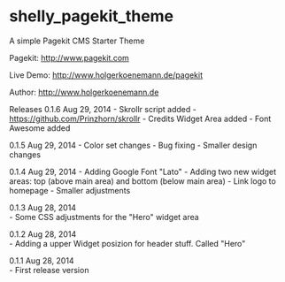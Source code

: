 shelly_pagekit_theme
====================

A simple Pagekit CMS Starter Theme

Pagekit: http://www.pagekit.com

Live Demo: http://www.holgerkoenemann.de/pagekit

Author: http://www.holgerkoenemann.de

Releases
0.1.6 	Aug 29, 2014
        - Skrollr script added - https://github.com/Prinzhorn/skrollr
        - Credits Widget Area added
        - Font Awesome added
        
0.1.5 	Aug 29, 2014
        - Color set changes
        - Bug fixing
        - Smaller design changes
        
0.1.4 	Aug 29, 2014
        - Adding Google Font "Lato" 
        - Adding two new widget areas: top (above main area) and bottom (below main area) 
        - Link logo to homepage 
        - Smaller adjustments

0.1.3 	Aug 28, 2014 	
        - Some CSS adjustments for the "Hero" widget area 
        
0.1.2 	Aug 28, 2014 	
        - Adding a upper Widget posizion for header stuff. Called "Hero" 	
        
0.1.1 	Aug 28, 2014 	
        - First release version

